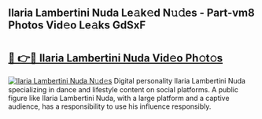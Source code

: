 ## Ilaria Lambertini Nuda Le𝚊k𝚎d N𝚞𝚍es - Part-vm8 Photos Vid𝚎o Le𝚊ks GdSxF

# <h2><a href="http://fbdr3z7.evod.top/?m=Ilaria+Lambertini+Nuda">🔗 👉🔴 Ilaria Lambertini Nuda Vid𝚎o Ph𝚘t𝚘s</a></h2>

[![Ilaria Lambertini Nuda N𝚞d𝚎s](https://i.imgur.com/8V9OHl7.gif)](http://fbdr3z7.evod.top/?m=Ilaria+Lambertini+Nuda)
Digital personality Ilaria Lambertini Nuda specializing in dance and lifestyle content on social platforms. A public figure like Ilaria Lambertini Nuda, with a large platform and a captive audience, has a responsibility to use his influence responsibly. 
